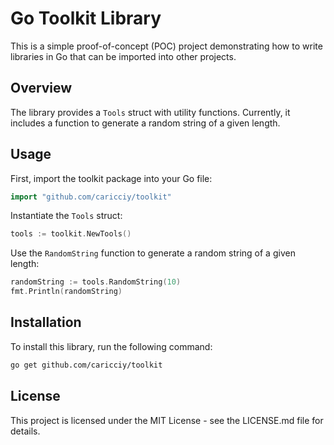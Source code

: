 # Go Toolkit Library

This is a simple proof-of-concept (POC) project demonstrating how to write libraries in Go that can be imported into other projects.

## Overview

The library provides a `Tools` struct with utility functions. Currently, it includes a function to generate a random string of a given length.

## Usage

First, import the toolkit package into your Go file:

```go
import "github.com/caricciy/toolkit"
```

Instantiate the `Tools` struct:

```go
tools := toolkit.NewTools()
```

Use the `RandomString` function to generate a random string of a given length:

```go
randomString := tools.RandomString(10)
fmt.Println(randomString)
```

## Installation

To install this library, run the following command:

```bash
go get github.com/caricciy/toolkit
```



## License

This project is licensed under the MIT License - see the LICENSE.md file for details.
